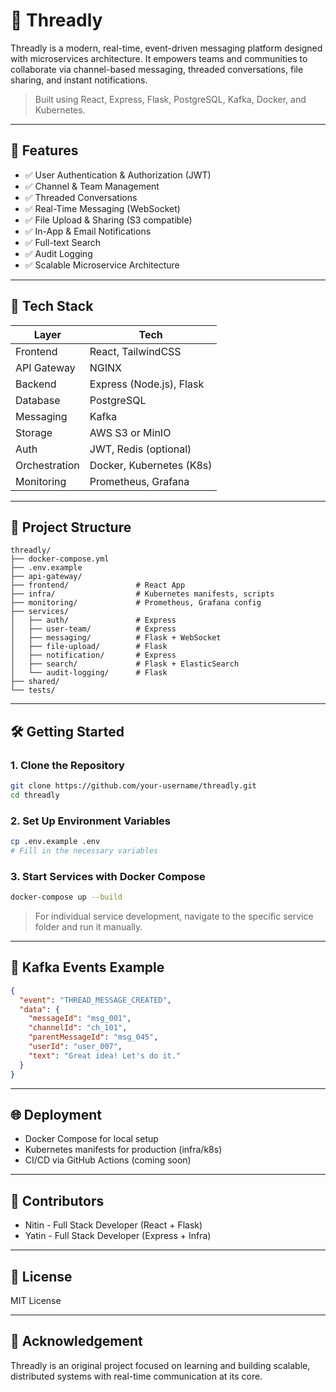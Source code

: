 # 🧵 Threadly

Threadly is a modern, real-time, event-driven messaging platform designed with microservices architecture. It empowers teams and communities to collaborate via channel-based messaging, threaded conversations, file sharing, and instant notifications.

> Built using React, Express, Flask, PostgreSQL, Kafka, Docker, and Kubernetes.

---

## 🚀 Features

* ✅ User Authentication & Authorization (JWT)
* ✅ Channel & Team Management
* ✅ Threaded Conversations
* ✅ Real-Time Messaging (WebSocket)
* ✅ File Upload & Sharing (S3 compatible)
* ✅ In-App & Email Notifications
* ✅ Full-text Search
* ✅ Audit Logging
* ✅ Scalable Microservice Architecture

---

## 🧰 Tech Stack

| Layer         | Tech                     |
| ------------- | ------------------------ |
| Frontend      | React, TailwindCSS       |
| API Gateway   | NGINX                    |
| Backend       | Express (Node.js), Flask |
| Database      | PostgreSQL               |
| Messaging     | Kafka                    |
| Storage       | AWS S3 or MinIO          |
| Auth          | JWT, Redis (optional)    |
| Orchestration | Docker, Kubernetes (K8s) |
| Monitoring    | Prometheus, Grafana      |

---

## 📁 Project Structure

```
threadly/
├── docker-compose.yml
├── .env.example
├── api-gateway/
├── frontend/               # React App
├── infra/                  # Kubernetes manifests, scripts
├── monitoring/             # Prometheus, Grafana config
├── services/
│   ├── auth/               # Express
│   ├── user-team/          # Express
│   ├── messaging/          # Flask + WebSocket
│   ├── file-upload/        # Flask
│   ├── notification/       # Express
│   ├── search/             # Flask + ElasticSearch
│   └── audit-logging/      # Flask
├── shared/
└── tests/
```

---

## 🛠️ Getting Started

### 1. Clone the Repository

```bash
git clone https://github.com/your-username/threadly.git
cd threadly
```

### 2. Set Up Environment Variables

```bash
cp .env.example .env
# Fill in the necessary variables
```

### 3. Start Services with Docker Compose

```bash
docker-compose up --build
```

> For individual service development, navigate to the specific service folder and run it manually.

---

## 🔄 Kafka Events Example

```json
{
  "event": "THREAD_MESSAGE_CREATED",
  "data": {
    "messageId": "msg_001",
    "channelId": "ch_101",
    "parentMessageId": "msg_045",
    "userId": "user_007",
    "text": "Great idea! Let's do it."
  }
}
```

---

## 🌐 Deployment

* Docker Compose for local setup
* Kubernetes manifests for production (infra/k8s)
* CI/CD via GitHub Actions (coming soon)

---

## 🧠 Contributors

* Nitin - Full Stack Developer (React + Flask)
* Yatin - Full Stack Developer (Express + Infra)

---

## 📄 License

MIT License

---

## 🙌 Acknowledgement

Threadly is an original project focused on learning and building scalable, distributed systems with real-time communication at its core.

